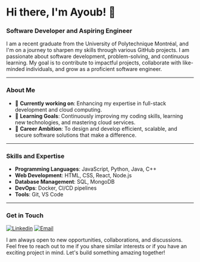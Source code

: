 
# Hi there, I'm Ayoub! 👋

### Software Developer and Aspiring Engineer 

I am a recent graduate from the University of Polytechnique Montréal, and I'm on a journey to sharpen my skills through various GitHub projects. I am passionate about software development, problem-solving, and continuous learning. My goal is to contribute to impactful projects, collaborate with like-minded individuals, and grow as a proficient software engineer.

---
### About Me

- 🔭 **Currently working on**: Enhancing my expertise in full-stack development and cloud computing.
- 🌱 **Learning Goals**: Continuously improving my coding skills, learning new technologies, and mastering cloud services.
- 💼 **Career Ambition**: To design and develop efficient, scalable, and secure software solutions that make a difference.
---
### Skills and Expertise

- **Programming Languages**: JavaScript, Python, Java, C++
- **Web Development**: HTML, CSS, React, Node.js
- **Database Management**: SQL, MongoDB
- **DevOps**: Docker, CI/CD pipelines
- **Tools**: Git, VS Code
---
### Get in Touch

[![Linkedin](https://img.shields.io/badge/LinkedIn-blue?style=for-the-badge&logo=linkedin&logoColor=white)](https://www.linkedin.com/in/kola%C3%AF-ayoub-3588531b6/)
[![Email](https://img.shields.io/badge/Gmail-red?style=for-the-badge&logo=gmail&logoColor=white)](mailto:ayoubkolai4@gmail.com)

I am always open to new opportunities, collaborations, and discussions. Feel free to reach out to me if you share similar interests or if you have an exciting project in mind. Let's build something amazing together!
